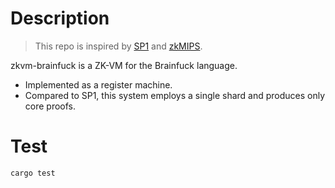 # Description

> This repo is inspired by [SP1](https://github.com/succinctlabs/sp1) and [zkMIPS](https://github.com/zkMIPS/zkMIPS).

zkvm-brainfuck is a ZK-VM for the Brainfuck language.

- Implemented as a register machine.
- Compared to SP1, this system employs a single shard and produces only core proofs.

# Test

```shell
cargo test
```
